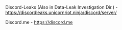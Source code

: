 
Discord-Leaks (Also in Data-Leak Investigation Dir.) - https://discordleaks.unicornriot.ninja/discord/server/

Discord.me - https://discord.me


